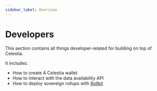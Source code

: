 ```yaml
---
sidebar_label: Overview
---
```


# Developers

This section contains all things developer-related for building on top
of Celestia.

It includes:

* How to create A Celestia wallet
* How to interact with the data availability API
* How to deploy sovereign rollups with [Rollkit](https://rollkit.dev)
